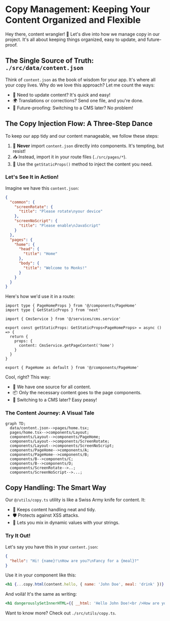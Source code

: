 # Copy Management: Keeping Your Content Organized and Flexible

Hey there, content wrangler! 👋 Let's dive into how we manage copy in our project. It's all about keeping things organized, easy to update, and future-proof.

## The Single Source of Truth: `./src/data/content.json`

Think of `content.json` as the book of wisdom for your app. It's where all your copy lives. Why do we love this approach? Let me count the ways:

- 🚀 Need to update content? It's quick and easy!
- 🌍 Translations or corrections? Send one file, and you're done.
- 🔮 Future-proofing: Switching to a CMS later? No problem!

## The Copy Injection Flow: A Three-Step Dance

To keep our app tidy and our content manageable, we follow these steps:

1. 🚫 **Never** import `content.json` directly into components. It's tempting, but resist!
2. 📥 Instead, import it in your route files (`./src/pages/*`).
3. 💉 Use the `getStaticProps()` method to inject the content you need.

### Let's See It in Action!

Imagine we have this `content.json`:

```json
{
  "common": {
    "screenRotate": {
      "title": "Please rotate\nyour device"
    },
    "screenNoScript": {
      "title": "Please enable\nJavaScript"
    }
  },
  "pages": {
    "home": {
      "head": {
        "title": "Home"
      },
      "body": {
        "title": "Welcome to Monks!"
      }
    }
  }
}
```

Here's how we'd use it in a route:

```tsx
import type { PageHomeProps } from '@/components/PageHome'
import type { GetStaticProps } from 'next'

import { CmsService } from '@/services/cms.service'

export const getStaticProps: GetStaticProps<PageHomeProps> = async () => {
  return {
    props: {
      content: CmsService.getPageContent('home')
    }
  }
}

export { PageHome as default } from '@/components/PageHome'
```

Cool, right? This way:

- 🎯 We have one source for all content.
- 📦 Only the necessary content goes to the page components.
- 🔄 Switching to a CMS later? Easy peasy!

### The Content Journey: A Visual Tale

```mermaid
graph TD;
  data/content.json-->pages/home.tsx;
  pages/home.tsx-->components/Layout;
  components/Layout-->components/PageHome;
  components/Layout-->components/ScreenRotate;
  components/Layout-->components/ScreenNoScript;
  components/PageHome-->components/A;
  components/PageHome-->components/B;
  components/B-->components/C;
  components/B-->components/D;
  components/ScreenRotate-->..;
  components/ScreenNoScript-->...;
```

## Copy Handling: The Smart Way

Our `@/utils/copy.ts` utility is like a Swiss Army knife for content. It:

- 🧹 Keeps content handling neat and tidy.
- 🛡️ Protects against XSS attacks.
- 🔀 Lets you mix in dynamic values with your strings.

### Try It Out!

Let's say you have this in your `content.json`:

```json
{
  "hello": "Hi! {name}!\nHow are you?\nFancy for a {meal}?"
}
```

Use it in your component like this:

```jsx
<h1 {...copy.html(content.hello, { name: 'John Doe', meal: 'drink' })} />
```

And voilà! It's the same as writing:

```jsx
<h1 dangerouslySetInnerHTML={{ __html: 'Hello John Doe!<br />How are you?<br />Fancy for a drink?' }} />
```

Want to know more? Check out `./src/utils/copy.ts`.
